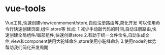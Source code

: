 # vue-tools
Vue工具,快速创建view/conmoment/store,自动注册路由等,简化开发
可以使用命令行快速创建页面,组件,store等
优点:
  1.减少手动敲代码的时间,自动注册路由,快速创建全局组件/局部组件,快速创建store
  2.有助于统一文件命名,自动生成文件,view和component使用大驼峰命名,store使用小驼峰命名
  3.使用node的优势帮助我们简化开发周期
